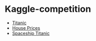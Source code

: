 # Kaggle-competition
+ [Titanic](https://www.kaggle.com/competitions/titanic)
+ [House Prices](https://www.kaggle.com/competitions/house-prices-advanced-regression-techniques)
+ [Spaceship Titanic](https://www.kaggle.com/competitions/spaceship-titanic)